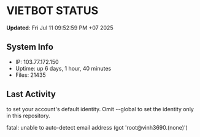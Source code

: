 # VIETBOT STATUS
**Updated**: Fri Jul 11 09:52:59 PM +07 2025

## System Info
- IP: 103.77.172.150
- Uptime: up 6 days, 1 hour, 40 minutes
- Files: 21435

## Last Activity

to set your account's default identity.
Omit --global to set the identity only in this repository.

fatal: unable to auto-detect email address (got 'root@vinh3690.(none)')
